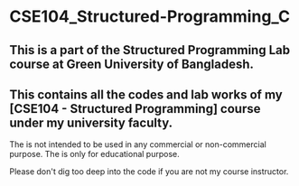 # CSE104_Structured-Programming_C

## This is a part of the Structured Programming Lab course at Green University of Bangladesh.
## This contains all the codes and lab works of my [CSE104 - Structured Programming] course under my university faculty.
The is not intended to be used in any commercial or non-commercial purpose. The is only for educational purpose.

Please don't dig too deep into the code if you are not my course instructor.
